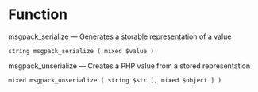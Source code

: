 # Function #
msgpack\_serialize — Generates a storable representation of a value
```
string msgpack_serialize ( mixed $value )
```

msgpack\_unserialize —  Creates a PHP value from a stored representation
```
mixed msgpack_unserialize ( string $str [, mixed $object ] )
```